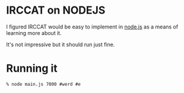 IRCCAT on NODEJS
================
I figured IRCCAT would be easy to implement in [node.js][node] as a means of learning more about it.

It's not impressive but it should run just fine.

[node]: http://nodejs.org

Running it
==========

    % node main.js 7000 #werd #e
